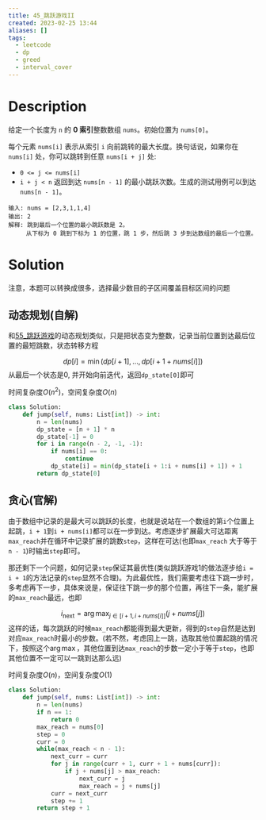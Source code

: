 ```yaml
---
title: 45_跳跃游戏II
created: 2023-02-25 13:44
aliases: []
tags:
  - leetcode 
  - dp 
  - greed 
  - interval_cover
---
```


# Description

给定一个长度为 `n` 的 **0 索引**整数数组 `nums`。初始位置为 `nums[0]`。

每个元素 `nums[i]` 表示从索引 `i` 向前跳转的最大长度。换句话说，如果你在 `nums[i]` 处，你可以跳转到任意 `nums[i + j]` 处:

- `0 <= j <= nums[i] `
- `i + j < n`
返回到达 `nums[n - 1]` 的最小跳跃次数。生成的测试用例可以到达 `nums[n - 1]`。

```
输入: nums = [2,3,1,1,4]
输出: 2
解释: 跳到最后一个位置的最小跳跃数是 2。
     从下标为 0 跳到下标为 1 的位置，跳 1 步，然后跳 3 步到达数组的最后一个位置。
```


# Solution

注意，本题可以转换成很多，选择最少数目的子区间覆盖目标区间的问题

## 动态规划(自解)

和[55_跳跃游戏](55_跳跃游戏.md)的动态规划类似，只是把状态变为整数，记录当前位置到达最后位置的最短跳数，状态转移方程

$$ dp[i] = \min(dp[i + 1], \dots, dp[i + 1 + nums[i]]) $$
从最后一个状态是$0$, 并开始向前迭代，返回`dp_state[0]`即可

时间复杂度$O(n^2)$，空间复杂度$O(n)$

```python
class Solution:
    def jump(self, nums: List[int]) -> int:
        n = len(nums)
        dp_state = [n + 1] * n
        dp_state[-1] = 0
        for i in range(n - 2, -1, -1):
            if nums[i] == 0:
                continue
            dp_state[i] = min(dp_state[i + 1:i + nums[i] + 1]) + 1
        return dp_state[0]
```

## 贪心(官解)

由于数组中记录的是最大可以跳跃的长度，也就是说站在一个数组的第`i`个位置上起跳，`i + 1`到`i + nums[i]`都可以在一步到达。考虑逐步扩展最大可达距离`max_reach`并在循环中记录扩展的跳数`step`，这样在可达(也即`max_reach` 大于等于 `n - 1`)时输出`step`即可。

那还剩下一个问题，如何记录`step`保证其最优性(类似跳跃游戏1的做法逐步给`i = i + 1`的方法记录的`step`显然不合理)。为此最优性，我们需要考虑往下跳一步时，多考虑再下一步，具体来说是，保证往下跳一步的那个位置，再往下一条，能扩展的`max_reach`最远，也即

$$ i_{\text{next}} = \arg\max_{j \in [i + 1, i + nums[i]]} (j + nums[j]) $$
这样的话，每次跳跃的时候`max_reach`都能得到最大更新，得到的`step`自然是达到对应`max_reach`时最小的步数。(若不然，考虑回上一跳，选取其他位置起跳的情况下，按照这个$\arg\max$，其他位置到达`max_reach`的步数一定小于等于`step`，也即其他位置不一定可以一跳到达那么远)

时间复杂度$O(n)$，空间复杂度$O(1)$


```python
class Solution:
    def jump(self, nums: List[int]) -> int:
        n = len(nums)
        if n == 1:
            return 0
        max_reach = nums[0]
        step = 0
        curr = 0
        while(max_reach < n - 1):
            next_curr = curr
            for j in range(curr + 1, curr + 1 + nums[curr]):
                if j + nums[j] > max_reach:
                    next_curr = j
                    max_reach = j + nums[j]
            curr = next_curr
            step += 1
        return step + 1
```

